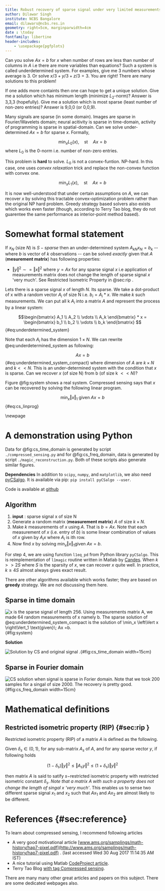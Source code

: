 ```yaml
---
title: Robust recovery of sparse signal under very limited measurements
author: Dilawar Singh
institute: NCBS Bangalore
email: dilawars@ncbs.res.in
geometry: right=5cm, marginparwidth=4cm
date : \today 
fontfamily: libertine
header-includes:
    - \usepackage{pgfplots}
---
```


Can you solve $Ax=b$ for $x$ when number of rows are less than number of columns
in $A$ i.e there are more variables than equations? Such a system is called
underdetermined system. For examples, give me 3 numbers whose average is 3. Or
solve $x/3+y/3+z/3=3$. You are right! There are many solutions to this problem! 

If one adds more containts then one can hope to get a unique solution. Give me a
solution which has minimum length (minimize $L_2$-norm)?  Answer is 3,3,3
(hopefully). Give me a solution which is most sparse (least number of non-zero
entries)? Answer is 9,0,0 (or 0,0,9). 

Many signals are sparse (in some domain). Images are sparse in Fourier/Wavelets
domain; neural acitivity is sparse in time-domain, activity of programming is
sparse in spatial-domain. Can we solve under-determined $Ax=b$ for sparse $x$.
Formally, 

$$\min_x L_0(x), \quad \text{st} \quad Ax = b$$ where $L_0$ is the 0-norm i.e. number of non-zero entries.

This problem is **hard** to solve. $L_0$ is not a convex-funtion. NP-hard. In
this case, one uses _convex relaxation_ trick and replace the non-convex
function with convex one. 

$$\min_x L_1(x), \quad \text{st} \quad Ax = b$$

It is now well-understood that under certain assumptions on $A$, we can recover
$x$ by solving this tractable convex-optimization problem rather than the
original NP hard problem. Greedy strategy based solvers also exists which works
even faster (though, according to Terry Tao blog, they do not guarentee the same
performance as interior-point method based).

# Somewhat formal statement

If $x_N$ (size $N$) is $S-sparse$ then an under-determined system $A_{kN}x_{N}
=b_k$ -- where $b$ is vector of $k$ observations -- can be solved _exactly_
given that $A$ (__mesurement matrix__) has following properties:

- $\left\Vert y\right\Vert^2 \sim = \left\Vert x \right\Vert ^2$ where $y = A x$
  for any sparse signal $x$ i.e application of measurements matrix does not
  change the length of sparse signal $x$ 'very much'. See Restricted Isometric
  Property in @sec:rip .


Lets there is a sparse signal $x$ of length $N$. Its sparse. We take a
dot-product of x with a random vector $A_i$ of size N i.e. $b_i = A_i * x$. We
make $k$ such measurements. We can put all k $A_i$ into a matrix $A$ and
represent the process by a linear system:

$$\begin{bmatrix} A_1 \\ A_2 \\ \vdots \\ A_k \end{bmatrix} * x = 
\begin{bmatrix} b_1 \\ b_2 \\ \vdots \\ b_k \end{bmatrix} $$ {#eq:underdetermined_system}

Note that each $A_i$ has the dimension $1 \times N$. We can rewrite
@eq:underdetermined_system as following:

$$A x = b$$ {#eq:underdetermined_system_compact} where dimension of $A$ are $k
\times N$ and $k << N$. This is an under-determined system with the condition
that $x$ is sparse. Can we recover $x$ (of size N) from b (of size k $<<N$)? 

Figure @fig:system shows a real system. Compressed sensing says that $x$ can be
recovered by solving the following linear program.

$$\min_x \left\Vert x \right\Vert_1 \; \text{given} \; Ax = b$$ {#eq:cs_linprog}

\newpage

# A demonstration using Python

Data for @fig:cs_time_domain is generated by script `./compressed_sensing.py`
and for @fig:cs_freq_domain, data is generated by script
`./magic_reconstruction.py`. Both of these scripts also generate similar
figures.

__Dependencies__ In addition to `scipy`, `numpy`, and `matplotlib`, we also
need [pyCSalgo](https://github.com/nikcleju/pyCSalgos). It is available via
pip: `pip install pyCSalgo --user`.

Code is available at
[github](https://github.com/dilawar/algorithms/tree/master/SignalProcessing/CS/)

## Algorithm

1. __input__ : sparse signal x of size N 
2. Generate a random matrix (__measurement matrix__) $A$ of size $k\times N$.
3. Make $k$ measurements of $x$ using $A$. That is $b = A x$. Note that each
   measurement of $x$ (i.e. entry of $b$) is some linear combination of values
   of $x$ given by $A_i x$ where $A_i$ is ith row.
4. Now find $x$ by solving $\min_x \left\Vert x \right\Vert_1 \text{given}\; Ax=b$.

For step 4, we are using function `l1eq_pd` from Python library `pyCSalgo`.
This is reimplementation of `l1magic` routine written in Matlab by
[Candes](https://statweb.stanford.edu/~candes/l1magic/). When $k >> 2S$ where $S$ 
is the sparsity of $x$, we can recover $x$ quite well. In practice, $k \ge 4S$ almost
always gives exact result.

There are other algorithms available which works faster; they are based on
**greedy** strategy. We are not discussing them here.


## Sparse in time domain

![__x__ is the sparse signal of length 256. Using measurements matrix __A__, we
made 64 random measurements of $x$ namely __b__. The sparse solution of
@eq:underdetermined_system_compact is the solution of $\min_x \left\Vert x
\right\Vert_1 \text{given}\; Ax =b$. ](./figure_compressend_sensing.png){#fig:system}

__Solution__

![Solution by CS and original signal .
](./figure_solution.png){#fig:cs_time_domain width=15cm}


## Sparse in Fourier domain

![CS solution when signal is sparse in Forier domain. Note that we took 200
samples for a singal of size 2000. The recovery is pretty good.
](./figure_compressend_sensing_DCT.png){#fig:cs_freq_domain width=15cm}


# Mathematical definitions

## Restricted isometric property (RIP) {#sec:rip }

Restricted isometric property (RIP) of a matrix $A$ is defined as the
following.

Given $\delta_s \in (0,1)$, for any sub-matrix $A_s$ of $A$, and for any sparse
vector $y$, if following holds

$$ (1-\delta_s) \left\Vert y \right\Vert^2 \leq \left\Vert A_s y \right\Vert ^2
\leq (1+\delta_s) \left\Vert y \right\Vert ^2 $$

then matrix $A$ is said to satify $s-$restricted isometric property with
restricted isometric constant $\delta_s$. _Note that a matrix A with such a
property does not change the length of singal $x$ 'very much'_. This enables us
to sense two different sparse signal $x_1$ and $x_2$ such that $A x_1$ and $A
x_2$ are almost likely to be different.


# References {#sec:reference}

To learn about compressed sensing, I recommend following articles

- A very good motivational article
  [www.ams.org/samplings/math-history/hap7-pixel.pdf](http://www.ams.org/samplings/math-history/hap7-pixel.pdf)
  . (last accessed Wed 30 Aug 2017 11:14:35 AM IST)
- A nice tutorial using Matlab [CodeProject
  article](https://www.codeproject.com/Articles/852910/Compressed-Sensing-Intro-Tutorial-w-Matlab).
- Terry Tao Blog [with tag Compressed
  sensing](https://terrytao.wordpress.com/tag/compressed-sensing/).

There are many many other great articles and papers on this subject. There are
some dedicated webpages also. 
